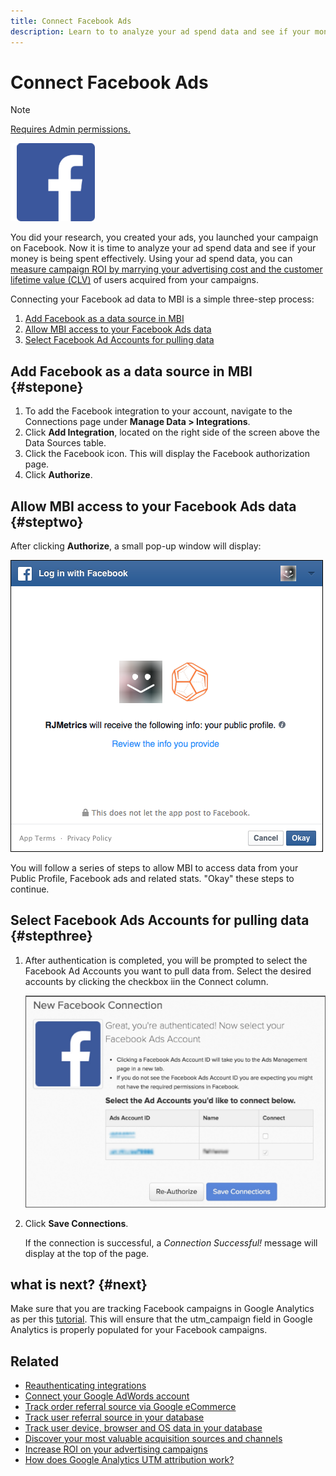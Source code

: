 ```yaml
---
title: Connect Facebook Ads
description: Learn to to analyze your ad spend data and see if your money is being spent effectively.
---
```

# Connect Facebook Ads

>[!NOTE]
>
>[Requires Admin permissions.](../../../administrator/user-management/user-management.md)

![](../../../assets/Facebook_Logo.png)

You did your research, you created your ads, you launched your campaign on Facebook. Now it is time to analyze your ad spend data and see if your money is being spent effectively. Using your ad spend data, you can [measure campaign ROI by marrying your advertising cost and the customer lifetime value (CLV)](../../../data-analyst/analysis/roi-ad-camp.md) of users acquired from your campaigns.

Connecting your Facebook ad data to MBI is a simple three-step process:

1. [Add Facebook as a data source in MBI](#stepone)
1. [Allow MBI access to your Facebook Ads data](#steptwo)
1. [Select Facebook Ad Accounts for pulling data](#stepthree)

## Add Facebook as a data source in MBI {#stepone}

1. To add the Facebook integration to your account, navigate to the Connections page under **Manage Data > Integrations**.
1. Click **Add Integration**, located on the right side of the screen above the Data Sources table.
1. Click the Facebook icon. This will display the Facebook authorization page.
1. Click **Authorize**.

## Allow MBI access to your Facebook Ads data {#steptwo}

After clicking **Authorize**, a small pop-up window will display:

 ![](../../../assets/Facebook_Access_Popup.png)

You will follow a series of steps to allow MBI to access data from your Public Profile, Facebook ads and related stats. "Okay" these steps to continue.

## Select Facebook Ads Accounts for pulling data {#stepthree}

1. After authentication is completed, you will be prompted to select the Facebook Ad Accounts you want to pull data from. Select the desired accounts by clicking the checkbox iin the Connect column.

     ![](../../../assets/Facebook_Ad_Accounts.png)

1. Click **Save Connections**.

   If the connection is successful, a *Connection Successful!* message will display at the top of the page.

## what is next? {#next}

Make sure that you are tracking Facebook campaigns in Google Analytics as per this [tutorial](https://www.facebook.com/business/google-analytics). This will ensure that the utm\_campaign field in Google Analytics is properly populated for your Facebook campaigns.

## Related

* [Reauthenticating integrations](https://support.magento.com/hc/en-us/articles/360016733151)
* [Connect your Google AdWords account](../integrations/google-ecommerce.md)
* [Track order referral source via Google eCommerce](../integrations/google-ecommerce.md)
* [Track user referral source in your database](../../analysis/google-track-user-acq.md)
* [Track user device, browser and OS data in your database](../../analysis/track-usr-dev-browser.md)
* [Discover your most valuable acquisition sources and channels](../../analysis/most-value-source-channel.md)
* [Increase ROI on your advertising campaigns](../../analysis/roi-ad-camp.md)
* [How does Google Analytics UTM attribution work?](../../analysis/utm-attributes.md)
